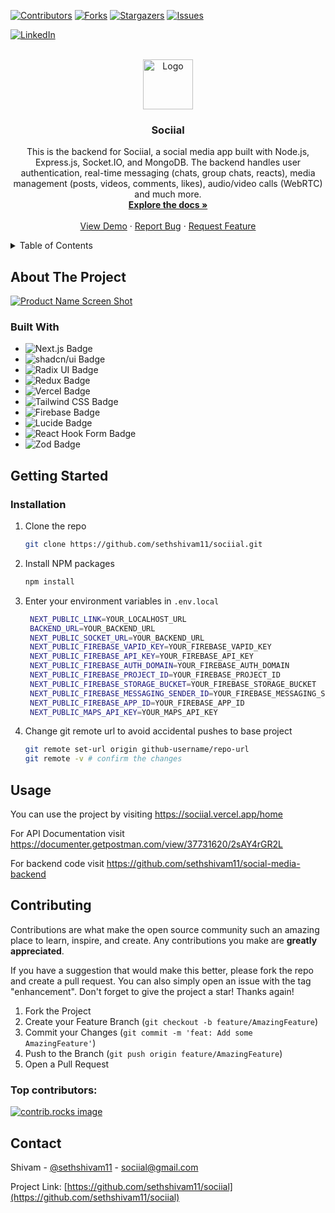 <a id="readme-top"></a>

[![Contributors][contributors-shield]][contributors-url]
[![Forks][forks-shield]][forks-url]
[![Stargazers][stars-shield]][stars-url]
[![Issues][issues-shield]][issues-url]
<!-- [![project_license][license-shield]][license-url] -->

[![LinkedIn][linkedin-shield]][linkedin-url]

<br />
<div align="center">
  <a href="https://sociial.vercel.app/home">
    <img src="https://sociial.vercel.app/logo.svg" alt="Logo" width="80" height="80">
  </a>

<h3 align="center">Sociial</h3>

  <p align="center">
    This is the backend for Sociial, a social media app built with Node.js, Express.js, Socket.IO, and MongoDB. The backend handles user authentication, real-time messaging (chats, group chats, reacts), media management (posts, videos, comments, likes), audio/video calls (WebRTC) and much more.
    <br />
    <a href="https://github.com/sethshivam11/sociial"><strong>Explore the docs »</strong></a>
    <br />
    <br />
    <a href="https://sociial.vercel.app/home">View Demo</a>
    &middot;
    <a href="https://github.com/sethshivam11/sociial/issues/new?labels=bug">Report Bug</a>
    &middot;
    <a href="https://github.com/sethshivam11/sociial/issues/new?labels=enhancement">Request Feature</a>
  </p>
</div>

<details>
  <summary>Table of Contents</summary>
  <ol>
    <li>
      <a href="#about-the-project">About The Project</a>
      <ul>
        <li><a href="#built-with">Built With</a></li>
      </ul>
    </li>
    <li>
      <a href="#getting-started">Getting Started</a>
      <ul>
        <li><a href="#installation">Installation</a></li>
      </ul>
    </li>
    <li><a href="#usage">Usage</a></li>
    <li><a href="#contributing">Contributing</a></li>
    <!-- <li><a href="#license">License</a></li> -->
    <li><a href="#contact">Contact</a></li>
  </ol>
</details>

## About The Project

[![Product Name Screen Shot][product-screenshot]](https://sociial.vercel.app/home)

### Built With

- ![Next.js Badge](https://img.shields.io/badge/Next.js-000?logo=nextdotjs&logoColor=fff&style=for-the-badge)
- ![shadcn/ui Badge](https://img.shields.io/badge/shadcn%2Fui-000?logo=shadcnui&logoColor=fff&style=for-the-badge)
- ![Radix UI Badge](https://img.shields.io/badge/Radix%20UI-161618?logo=radixui&logoColor=fff&style=for-the-badge)
- ![Redux Badge](https://img.shields.io/badge/Redux-764ABC?logo=redux&logoColor=fff&style=for-the-badge)
- ![Vercel Badge](https://img.shields.io/badge/Vercel-000?logo=vercel&logoColor=fff&style=for-the-badge)
- ![Tailwind CSS Badge](https://img.shields.io/badge/Tailwind%20CSS-06B6D4?logo=tailwindcss&logoColor=fff&style=for-the-badge)
- ![Firebase Badge](https://img.shields.io/badge/Firebase-DD2C00?logo=firebase&logoColor=fff&style=for-the-badge)
- ![Lucide Badge](https://img.shields.io/badge/Lucide-F56565?logo=lucide&logoColor=fff&style=for-the-badge)
- ![React Hook Form Badge](https://img.shields.io/badge/React%20Hook%20Form-EC5990?logo=reacthookform&logoColor=fff&style=for-the-badge)
- ![Zod Badge](https://img.shields.io/badge/Zod-3E67B1?logo=zod&logoColor=fff&style=for-the-badge)

## Getting Started

### Installation

1. Clone the repo
   ```sh
   git clone https://github.com/sethshivam11/sociial.git
   ```
2. Install NPM packages
   ```sh
   npm install
   ```
3. Enter your environment variables in `.env.local`

   ```bash
    NEXT_PUBLIC_LINK=YOUR_LOCALHOST_URL
    BACKEND_URL=YOUR_BACKEND_URL
    NEXT_PUBLIC_SOCKET_URL=YOUR_BACKEND_URL
    NEXT_PUBLIC_FIREBASE_VAPID_KEY=YOUR_FIREBASE_VAPID_KEY
    NEXT_PUBLIC_FIREBASE_API_KEY=YOUR_FIREBASE_API_KEY
    NEXT_PUBLIC_FIREBASE_AUTH_DOMAIN=YOUR_FIREBASE_AUTH_DOMAIN
    NEXT_PUBLIC_FIREBASE_PROJECT_ID=YOUR_FIREBASE_PROJECT_ID
    NEXT_PUBLIC_FIREBASE_STORAGE_BUCKET=YOUR_FIREBASE_STORAGE_BUCKET
    NEXT_PUBLIC_FIREBASE_MESSAGING_SENDER_ID=YOUR_FIREBASE_MESSAGING_SENDER_ID
    NEXT_PUBLIC_FIREBASE_APP_ID=YOUR_FIREBASE_APP_ID
    NEXT_PUBLIC_MAPS_API_KEY=YOUR_MAPS_API_KEY

   ```

4. Change git remote url to avoid accidental pushes to base project
   ```sh
   git remote set-url origin github-username/repo-url
   git remote -v # confirm the changes
   ```

## Usage

You can use the project by visiting https://sociial.vercel.app/home

For API Documentation visit https://documenter.getpostman.com/view/37731620/2sAY4rGR2L

For backend code visit https://github.com/sethshivam11/social-media-backend

## Contributing

Contributions are what make the open source community such an amazing place to learn, inspire, and create. Any contributions you make are **greatly appreciated**.

If you have a suggestion that would make this better, please fork the repo and create a pull request. You can also simply open an issue with the tag "enhancement".
Don't forget to give the project a star! Thanks again!

1. Fork the Project
2. Create your Feature Branch (`git checkout -b feature/AmazingFeature`)
3. Commit your Changes (`git commit -m 'feat: Add some AmazingFeature'`)
4. Push to the Branch (`git push origin feature/AmazingFeature`)
5. Open a Pull Request

### Top contributors:

<a href="https://github.com/sethshivam11/sociial/graphs/contributors">
  <img src="https://contrib.rocks/image?repo=sethshivam11/sociial" alt="contrib.rocks image" />
</a>

<!-- ## License

Distributed under the project_license. See `LICENSE.txt` for more information. -->

## Contact

Shivam - [@sethshivam11](https://x.com/sethshivam11) - sociial@gmail.com

Project Link: [https://github.com/sethshivam11/sociial](https://github.com/sethshivam11/sociial)

[contributors-shield]: https://img.shields.io/github/contributors/sethshivam11/sociial.svg?style=for-the-badge
[contributors-url]: https://github.com/sethshivam11/sociial/graphs/contributors
[forks-shield]: https://img.shields.io/github/forks/sethshivam11/sociial.svg?style=for-the-badge
[forks-url]: https://github.com/sethshivam11/sociial/network/members
[stars-shield]: https://img.shields.io/github/stars/sethshivam11/sociial.svg?style=for-the-badge
[stars-url]: https://github.com/sethshivam11/sociial/stargazers
[issues-shield]: https://img.shields.io/github/issues/sethshivam11/sociial.svg?style=for-the-badge
[issues-url]: https://github.com/sethshivam11/sociial/issues
[license-shield]: https://img.shields.io/github/license/sethshivam11/sociial.svg?style=for-the-badge
[license-url]: https://github.com/sethshivam11/sociial/blob/master/LICENSE.txt
[linkedin-shield]: https://img.shields.io/badge/-LinkedIn-black.svg?style=for-the-badge&colorB=555
[linkedin-url]: https://linkedin.com/in/sethshivam11
[product-screenshot]: https://sociial.vercel.app/hero-light.png
